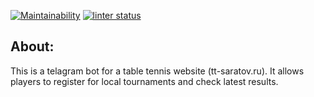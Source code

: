 [![Maintainability](https://api.codeclimate.com/v1/badges/fb300f6a17a212a6ae0a/maintainability)](https://codeclimate.com/github/smirnov-vv/ttbot/maintainability) [![linter status](https://github.com/smirnov-vv/ttbot/actions/workflows/linter.yml/badge.svg?event=push)](https://github.com/smirnov-vv/ttbot/actions/workflows/linter.yml)

## About:
This is a telagram bot for a table tennis website (tt-saratov.ru).
It allows players to register for local tournaments and check latest results.
